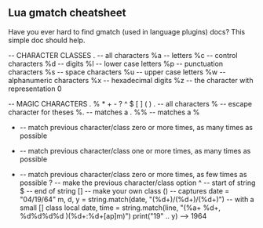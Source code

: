 Lua gmatch cheatsheet
---------------------
Have you ever hard to find gmatch (used in language plugins) docs? This simple doc should help.

-- CHARACTER CLASSES
  .	  -- all characters
  %a	-- letters
  %c	-- control characters
  %d	-- digits
  %l	-- lower case letters
  %p	-- punctuation characters
  %s	-- space characters
  %u	-- upper case letters
  %w	-- alphanumeric characters
  %x	-- hexadecimal digits
  %z	-- the character with representation 0

-- MAGIC CHARACTERS
  . % * + - ? ^ $ [ ] ( )
  .   -- all characters
  %   -- escape character for theses
         %. -- matches a .
         %% -- matches a %
  *   -- match previous character/class zero or more times, as many times as possible
  +   -- match previous character/class one or more times, as many times as possible
  -   -- match previous character/class zero or more times, as few times as possible
  ?   -- make the previous character/class option
  ^   -- start of string
  $   -- end of string
  []  -- make your own class
  ()  -- captures
         date = "04/19/64"
         m, d, y = string.match(date, "(%d+)/(%d+)/(%d+)")
         -- with a small [] class
         local date, time = string.match(line, "(%a+ %d+, %d%d%d%d )(%d+:%d+[ap]m)")
         print("19" .. y)  --> 1964
